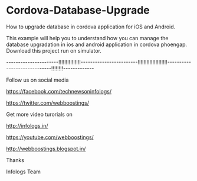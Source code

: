 # Cordova-Database-Upgrade
How to upgrade database in cordova application for iOS and Android.

This example will help you to understand how you can manage the database upgradation in ios and android application in cordova phoengap.
Download this project run on simulator.


----------------------!!!!!!!!!!!!!!!------------------------!!!!!!!!!!!!!!!!!!!!-----------------------------!!!!!!!!-------------

Follow us on social media <br/>

https://facebook.com/technewsoninfologs/

https://twitter.com/webboostings/


Get more video turorials on

http://infologs.in/

https://youtube.com/webboostings/

http://webboostings.blogspot.in/


Thanks

Infologs Team

